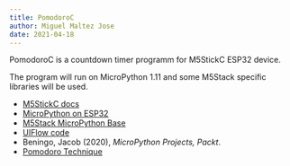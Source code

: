 ```yaml
---
title: PomodoroC
author: Miguel Maltez Jose
date: 2021-04-18
---
```


PomodoroC is a countdown timer programm for M5StickC ESP32 device.

The program will run on MicroPython 1.11 and some M5Stack specific libraries will be used.

* [M5StickC docs](https://docs.m5stack.com/#/en/core/m5stickc)
* [MicroPython on ESP32](https://docs.micropython.org/en/v1.11/esp32/quickref.html)
* [M5Stack MicroPython Base](https://github.com/prakashr1984/m5stickc)
* [UIFlow code](https://github.com/m5stack/UIFlow-Code/wiki)
* Beningo, Jacob (2020), *MicroPython Projects, Packt*.
* [Pomodoro Technique](https://francescocirillo.com/pages/pomodoro-technique)
